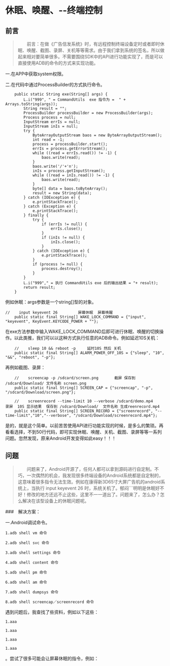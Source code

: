 #  休眠、唤醒、--终端控制

## 前言

>&emsp;&emsp;前言：在做《广告信发系统》时，有远程控制终端设备定时或者即时休眠、唤醒、截图、录屏、关机等等需求。由于我们拿到系统的签名，所以做起来相对要简单很多。不需要围绕SDK中的API进行功能实现了，而是可以直接使用ADB的命令的方式来实现功能。

一.在APP中获取system权限。


二.在代码中通过ProcessBuilder的方式执行命令。


        public static String exe(String[] args) {
            L.i("999", " = CommandUtils  exe 指令为 =  " + Arrays.toString(args));
            String result = "";
            ProcessBuilder processBuilder = new ProcessBuilder(args);
            Process process = null;
            InputStream errIs = null;
            InputStream inIs = null;
            try {
                ByteArrayOutputStream baos = new ByteArrayOutputStream();
                int read = -1;
                process = processBuilder.start();
                errIs = process.getErrorStream();
                while ((read = errIs.read()) != -1) {
                    baos.write(read);
                }
                baos.write('/'+'n');
                inIs = process.getInputStream();
                while ((read = inIs.read()) != -1) {
                    baos.write(read);
                }
                byte[] data = baos.toByteArray();
                result = new String(data);
            } catch (IOException e) {
                e.printStackTrace();
            } catch (Exception e) {
                e.printStackTrace();
            } finally {
                try {
                    if (errIs != null) {
                        errIs.close();
                    }
                    if (inIs != null) {
                        inIs.close();
                    }
                } catch (IOException e) {
                    e.printStackTrace();
                }
                if (process != null) {
                    process.destroy();
                }
            }
            L.i("999"," = 执行 CommandUtils exe 后的输出结果 = "+ result);
            return result;
        }
例如休眠：args参数是一个string[]型的对象。
    
    //    input keyevent 26         屏幕休眠  屏幕唤醒
        public static final String[] WAKE_LOCK_COMMAND = {"input", "keyevent", KeyEvent.KEYCODE_POWER + ""};
        
在exe方法参数中输入WAKE_LOCK_COMMAND后即可进行休眠、唤醒的切换操作。以此类推，我们可以以这种方式执行任意的ADB命令。例如延迟10S关机：

        //    sleep 10 && reboot -p     延时10S 然后 关机
        public static final String[] ALARM_POWER_OFF_10S = {"sleep", "10", "&&", "reboot", "-p"};
        
再例如截图、录屏：

        //    screencap -p /sdcard/screen.png       截屏 保存到 /sdcard/Download/ 文件名称 screen.png
        public static final String[] SCREEN_CAP = {"screencap", "-p", "/sdcard/Download/screen.png"};
   
        //    screenrecord --time-limit 10 --verbose /sdcard/demo.mp4       录屏  10S 显示结果  保存到 /sdcard/Download/  文件名称 生成reenrecord.mp4
        public static final String[] SCREEN_RECORD = {"screenrecord", "--time-limit","10","--verbose", "/sdcard/Download/screenrecord.mp4"};
        
是的，就是这个简单。以前苦苦使用API进行功能实现的时候，是多么的繁琐。再看看选择，不到50行代码，即可实现休眠、唤醒、关机、截图、录屏等等一系列问题。忽然发现，原来Android开发变得如此easy！！！



## 问题
>&emsp;&emsp;问题来了，Android开源了，任何人都可以拿到源码进行自定制。不巧，一次偶然的机会，我发现很多终端设备的Android系统都是自定制的，这意味着很多指令无法生效。例如在康得新3D65寸大屏广告机的android系统上，当执行 input keyevent 26 时，系统关机了。郁闷```明明是休眠好不好！修改的地方还远不止这些，这里不一一道出了。问题来了，怎么办？怎么解决在该型设备上的休眠问题呢。

###　解决方案：

一.Android调试命令。

    1.adb shell vm 命令
    
    2.adb shell svc 命令
    
    3.adb shell settings 命令
    
    4.adb shell content 命令
    
    5.adb shell pm 命令 
    
    6.adb shell am 命令
    
    7.adb shell dumpsys 命令
    
    8.adb shell screencap／screenrecord 命令　
    
遇到问题后，我查找了些资料，例如以下这些：

    1.aaa
    
    1.aaa
    
    1.aaa
    
    1.aaa


。尝试了很多可能会让屏幕休眠的指令，例如：